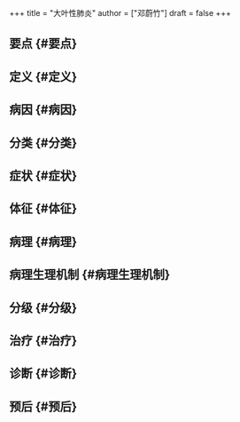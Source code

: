+++
title = "大叶性肺炎"
author = ["邓蔚竹"]
draft = false
+++

## 要点 {#要点}


## 定义 {#定义}


## 病因 {#病因}


## 分类 {#分类}


## 症状 {#症状}


## 体征 {#体征}


## 病理 {#病理}


## 病理生理机制 {#病理生理机制}


## 分级 {#分级}


## 治疗 {#治疗}


## 诊断 {#诊断}


## 预后 {#预后}